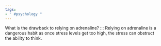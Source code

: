 ```yaml
---
tags:
- " #psychology "
---
```


What is the drawback to relying on adrenaline? ::: Relying on adrenaline is a dangerous habit as once stress levels get too high, the stress can obstruct the ability to think. <!--SR:!2023-09-18,3,179-->